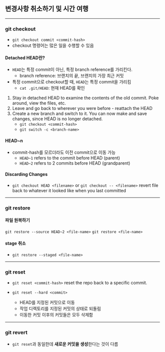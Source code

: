 ## 변경사항 취소하기 및 시간 여행

---
### git checkout
* `git checkout commit <commit-hash>`
* checkout 명령어는 많은 일을 수행할 수 있음


#### Detached HEAD란?
* `HEAD`는 특정 commit이 아닌, 특정 branch reference를 가리킨다.
    * branch reference: 브랜치의 끝, 브랜치의 가장 최근 커밋
* 특정 commit으로 checkout할 때, `HEAD`는 특정 commit을 가리킴
    * `cat .git/HEAD`: 현재 HEAD를 확인

1. Stay in detached HEAD to examine the contents of the old commit. Poke around, view the files, etc.
2. Leave and go back to wherever you were before - reattach the HEAD
3. Create a new branch and switch to it. You can now make and save changes, since HEAD is no longer detached.
    * `git checkout <commit-hash>`
    * `git switch -c <branch-name>`


#### HEAD~n
* commit-hash를 모르더라도 이전 commit으로 이동 가능
    * `HEAD~1` refers to the commit before HEAD (parent)
    * `HEAD~2` refers to 2 commits before HEAD (grandparent)


#### Discarding Changes
* `git checkout HEAD <filename>` or `git checkout -- <filename>` revert file back to whatever it looked like when you last committed


---
### git restore

#### 파일 원복하기
`git restore --source HEAD~2 <file-name>`
`git restore <file-name>`

#### stage 취소
* `git restore --staged <file-name>`

---
### git reset

* `git reset <commit-hash>` reset the repo back to a specific commit. 

* `git reset --hard <commit>`
    * HEAD를 지정된 커밋으로 이동
    * 작업 디렉토리를 지정된 커밋의 상태로 되돌림
    * 이동한 커밋 이후의 커밋들은 모두 삭제함

---
### git revert
* `git reset`과 동일한데 **새로운 커밋을 생성**한다는 것이 다름